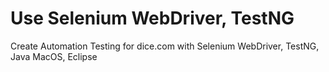 # Use Selenium WebDriver, TestNG
Create Automation Testing for dice.com with Selenium WebDriver, TestNG, Java
MacOS, Eclipse
